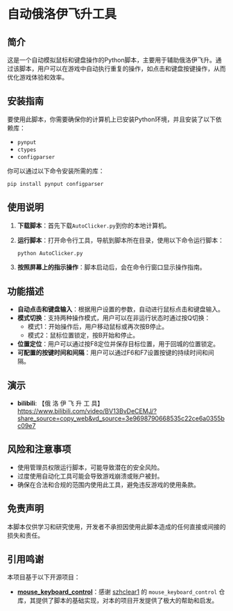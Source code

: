 # 自动俄洛伊飞升工具

## 简介
这是一个自动模拟鼠标和键盘操作的Python脚本，主要用于辅助俄洛伊飞升。通过该脚本，用户可以在游戏中自动执行重复的操作，如点击和键盘按键操作，从而优化游戏体验和效率。

## 安装指南
要使用此脚本，你需要确保你的计算机上已安装Python环境，并且安装了以下依赖库：
- `pynput`
- `ctypes`
- `configparser`

你可以通过以下命令安装所需的库：
```bash
pip install pynput configparser
```

## 使用说明
1. **下载脚本**：首先下载`AutoClicker.py`到你的本地计算机。
2. **运行脚本**：打开命令行工具，导航到脚本所在目录，使用以下命令运行脚本：
   ```bash
   python AutoClicker.py
   ```

3. **按照屏幕上的指示操作**：脚本启动后，会在命令行窗口显示操作指南。

## 功能描述
- **自动点击和键盘输入**：根据用户设置的参数，自动进行鼠标点击和键盘输入。
- **模式切换**：支持两种操作模式，用户可以在非运行状态时通过按Q切换：
  - 模式1：开始操作后，用户移动鼠标或再次按B停止。
  - 模式2：鼠标位置锁定，按B开始和停止。
- **位置定位**：用户可以通过按F8定位并保存目标位置，用于回城的位置锁定。
- **可配置的按键时间和间隔**：用户可以通过F6和F7设置按键的持续时间和间隔。

## 演示
- **bilibili**: 【俄 洛 伊 飞 升 工 具】 https://www.bilibili.com/video/BV13BvDeCEMJ/?share_source=copy_web&vd_source=3e9698790668535c22ce6a0355bc09e7

## 风险和注意事项
- 使用管理员权限运行脚本，可能导致潜在的安全风险。
- 过度使用自动化工具可能会导致游戏崩溃或账户被封。
- 确保在合法和合规的范围内使用此工具，避免违反游戏的使用条款。

## 免责声明
本脚本仅供学习和研究使用，开发者不承担因使用此脚本造成的任何直接或间接的损失和责任。

## 引用鸣谢
本项目基于以下开源项目：
- **[mouse_keyboard_control](https://github.com/szhclear1/mouse_keyboard_control)**：感谢 [szhclear1](https://github.com/szhclear1) 的 `mouse_keyboard_control` 仓库，其提供了脚本的基础实现，对本的项目开发提供了极大的帮助和启发。